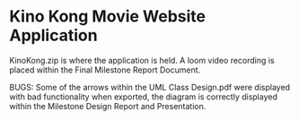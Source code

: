 # Kino Kong Movie Website Application

KinoKong.zip is where the application is held.
A loom video recording is placed within the Final Milestone Report Document.

BUGS:
Some of the arrows within the UML Class Design.pdf were displayed with bad functionality when exported, the diagram is correctly displayed within the Milestone Design Report and Presentation.
